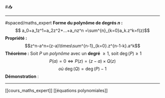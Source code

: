 #📥
___
#spaced/maths_expert
**Forme du polynôme de degrés $n$ :**$$ a_0+a_1z^1+a_2z^2+...+a_nz^n =\sum^{n}_{k=0}a_k.z^k=f(z)$$
**Propriété :**
$$z^n-a^n=(z-a)\times\sum^{n-1}_{k=0}.z^{n-1-k}.a^k$$
**Théorème :**
Soit $P$ un *polynôme* avec un **degré** $\ge 1$, soit $\deg(P)\ge1$
$$P(a)=0 \iff P(z)=(z-a)\times Q(z)$$
$$\textit{ où }\deg(Q)=\deg(P)-1$$
**Démonstration** :

---
[[cours_maths_expert]] [[équations polynomiales]]